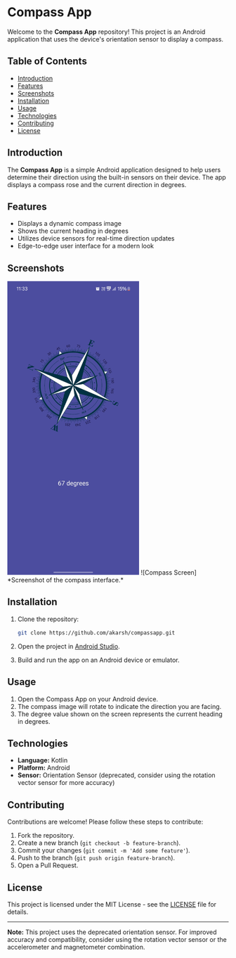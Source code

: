 # Compass App

Welcome to the **Compass App** repository! This project is an Android application that uses the device's orientation sensor to display a compass.

## Table of Contents

- [Introduction](#introduction)
- [Features](#features)
- [Screenshots](#screenshots)
- [Installation](#installation)
- [Usage](#usage)
- [Technologies](#technologies)
- [Contributing](#contributing)
- [License](#license)

## Introduction

The **Compass App** is a simple Android application designed to help users determine their direction using the built-in sensors on their device. The app displays a compass rose and the current direction in degrees.

## Features

- Displays a dynamic compass image
- Shows the current heading in degrees
- Utilizes device sensors for real-time direction updates
- Edge-to-edge user interface for a modern look

## Screenshots
<img src="compass.png" alt="Compass Screen" width="300"/>
![Compass Screen]
*Screenshot of the compass interface.*

## Installation

1. Clone the repository:

   ```bash
   git clone https://github.com/akarsh/compassapp.git
   ```

2. Open the project in [Android Studio](https://developer.android.com/studio).

3. Build and run the app on an Android device or emulator.

## Usage

1. Open the Compass App on your Android device.
2. The compass image will rotate to indicate the direction you are facing.
3. The degree value shown on the screen represents the current heading in degrees.

## Technologies

- **Language:** Kotlin
- **Platform:** Android
- **Sensor:** Orientation Sensor (deprecated, consider using the rotation vector sensor for more accuracy)

## Contributing

Contributions are welcome! Please follow these steps to contribute:

1. Fork the repository.
2. Create a new branch (`git checkout -b feature-branch`).
3. Commit your changes (`git commit -m 'Add some feature'`).
4. Push to the branch (`git push origin feature-branch`).
5. Open a Pull Request.

## License

This project is licensed under the MIT License - see the [LICENSE](LICENSE) file for details.

---

**Note:** This project uses the deprecated orientation sensor. For improved accuracy and compatibility, consider using the rotation vector sensor or the accelerometer and magnetometer combination.
